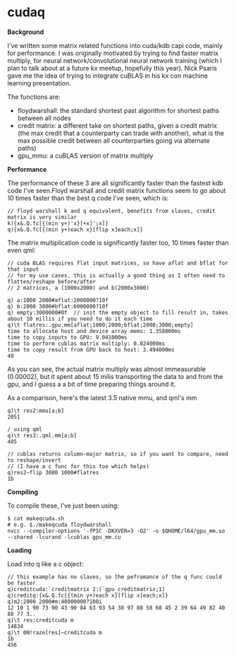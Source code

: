 # cudaq

**Background**

I've written some matrix related functions into cuda/kdb capi code, mainly for performance. I was originally motivated by trying to find faster matrix multiply, for neural network/convolutional neural network training (which I plan to talk about at a future kx meetup, hopefully this year). Nick Psaris gave me the idea of trying to integrate cuBLAS in his kx con machine learning presentation.

The functions are:
* floydwarshall: the standard shortest past algorithm for shortest paths between all nodes
* credit matrix: a different take on shortest paths, given a credit matrix (the max credit that a counterparty can trade with another), what is the max possible credit between all counterparties going via alternate paths)
* gpu_mmu: a cuBLAS version of matrix multiply

**Performance**

The performance of these 3 are all significantly faster than the fastest kdb code I've seen.Floyd warshall and credit matrix functions seem to go about 10 times faster than the best q code I've seen, which is:
```
// floyd warshall k and q equivalent, benefits from slaves, credit matrix is very similar   
k){x&.Q.fc[{(min y+)'x}[+x]';x]}
q){x&.Q.fc[{(min y+)each x}[flip x]each;x]}
```
The matrix multiplication code is significantly faster too, 10 times faster than even qml:

```
// cuda BLAS requires flat input matrices, so have aflat and bflat for that input
// for my use cases, this is actually a good thing as I often need to flatten/reshape before/after
// 2 matrices, a (1000x2000) and b(2000x3000) 

q) a:1000 2000#aflat:2000000?10f
q) b:2000 3000#bflat:6000000?10f
q) empty:3000000#0f  // init the empty object to fill result in, takes about 10 millis if you need to do it each time
q)\t flatres:.gpu.mm[aflat;1000;2000;bflat;2000;3000;empty]
time to allocate host and device array mems: 1.358000ms
time to copy inputs to GPU: 9.041000ms
time to perform cublas matrix multiply: 0.024000ms
time to copy result from GPU back to host: 3.494000ms
40
```

As  you can see, the actual matrix multiply was almost immeasurable (0.00002), but it spent about 15 milis transporting the data to and from the gpu, and I guess a a bit of time preparing things around it.

As a comparison, here's the latest 3.5 native mmu, and qml's mm

```
q)\t res2:mmu[a;b]
2051

/ using qml
q)\t res3:.qml.mm[a;b]
485

// cublas returns column-major matrix, so if you want to compare, need to reshape/invert 
// (I have a c func for this too which helps)
q)res2~flip 3000 1000#flatres 
1b
```

**Compiling**

To compile these, I've just been using:
```
$ cat makeqcuda.sh
# e.g. $./makeqcuda floydwarshall
nvcc --compiler-options '-fPIC -DKXVER=3 -O2' -o $QHOME/l64/gpu_mm.so --shared -lcurand -lcublas gpu_mm.cu
```

**Loading**

Load into q like a c object:
```
// this example has no slaves, so the pefromance of the q func could be faster
q)creditcuda:`creditmatrix 2:(`gpu_creditmatrix;1)
q)creditq:{x&.Q.fc[{(min y+)each x}[flip x]each;x]}
q)m2:2000 2000#m:40000000?100i
12 10 1 90 73 90 43 90 84 63 93 54 38 97 88 58 68 45 2 39 64 49 82 40 88 77 3..
q)\t res:creditcuda m
14834
q)\t 0N!raze[res]~creditcuda m
1b
456
```
